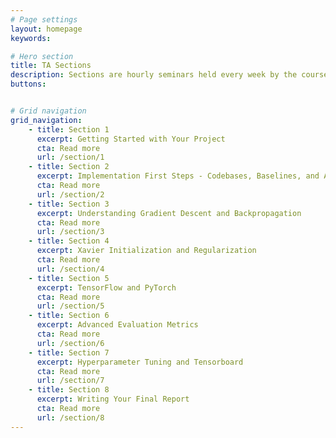 ```yaml
---
# Page settings
layout: homepage
keywords:

# Hero section
title: TA Sections
description: Sections are hourly seminars held every week by the course assistants on various topics in deep learning.  The topics are split between practice and theory.
buttons:


# Grid navigation
grid_navigation:
    - title: Section 1
      excerpt: Getting Started with Your Project
      cta: Read more
      url: /section/1
    - title: Section 2
      excerpt: Implementation First Steps - Codebases, Baselines, and AWS
      cta: Read more
      url: /section/2
    - title: Section 3
      excerpt: Understanding Gradient Descent and Backpropagation
      cta: Read more
      url: /section/3
    - title: Section 4
      excerpt: Xavier Initialization and Regularization
      cta: Read more
      url: /section/4
    - title: Section 5
      excerpt: TensorFlow and PyTorch
      cta: Read more
      url: /section/5
    - title: Section 6
      excerpt: Advanced Evaluation Metrics
      cta: Read more
      url: /section/6
    - title: Section 7
      excerpt: Hyperparameter Tuning and Tensorboard
      cta: Read more
      url: /section/7
    - title: Section 8
      excerpt: Writing Your Final Report
      cta: Read more
      url: /section/8
---
```


